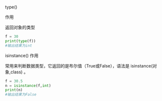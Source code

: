 type()

作用

返回对象的类型

``` python
f = 30
print(type(f))
#输出结果为int
```

isinstance()
作用

常用来判断数据类型，它返回的是布尔值（True或False），语法是 isinstance(对象,class) 。

``` python
f = 30.5
n = isinstance(f,int)  
print(n)
#输出结果为False
```




